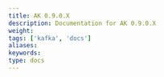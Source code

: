```yaml
---
title: AK 0.9.0.X
description: Documentation for AK 0.9.0.X
weight: 
tags: ['kafka', 'docs']
aliases: 
keywords: 
type: docs
---
```


